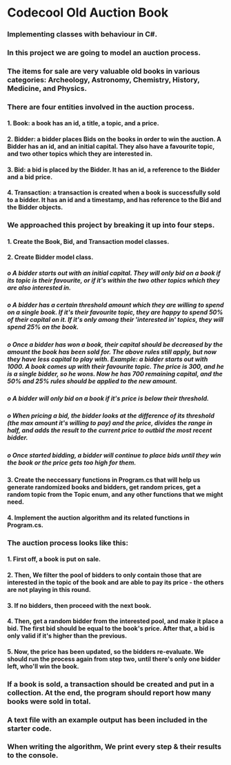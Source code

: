 # Codecool Old Auction Book
### Implementing classes with behaviour in C#. 

### In this project we are going to model an auction process.
### The items for sale are very valuable old books in various categories: Archeology, Astronomy, Chemistry, History, Medicine, and Physics. 

### There are four entities involved in the auction process.
#### 1.	Book: a book has an id, a title, a topic, and a price.
#### 2.	Bidder: a bidder places Bids on the books in order to win the auction. A Bidder has an id, and an initial capital. They also have a favourite topic, and two other topics which they are interested in.
#### 3.	Bid: a bid is placed by the Bidder. It has an id, a reference to the Bidder and a bid price.
#### 4.	Transaction: a transaction is created when a book is successfully sold to a bidder. It has an id and a timestamp, and has reference to the Bid and the Bidder objects.

### We approached this project by breaking it up into four steps.
#### 1.	Create the Book, Bid, and Transaction model classes.
#### 2.	Create Bidder model class.
##### o	A bidder starts out with an initial capital. They will only bid on a book if its topic is their favourite, or if it's within the two other topics which they are also interested in.
##### o	A bidder has a certain threshold amount which they are willing to spend on a single book. If it's their favourite topic, they are happy to spend 50% of their capital on it. If it's only among their 'interested in' topics, they will spend 25% on the book.
##### o	Once a bidder has won a book, their capital should be decreased by the amount the book has been sold for. The above rules still apply, but now they have less capital to play with. Example: a bidder starts out with 1000. A book comes up with their favourite topic. The price is 300, and he is a single bidder, so he wons. Now he has 700 remaining capital, and the 50% and 25% rules should be applied to the new amount.
##### o	A bidder will only bid on a book if it's price is below their threshold.
##### o	When pricing a bid, the bidder looks at the difference of its threshold (the max amount it's willing to pay) and the price, divides the range in half, and adds the result to the current price to outbid the most recent bidder.
##### o	Once started bidding, a bidder will continue to place bids until they win the book or the price gets too high for them.
#### 3.	Create the neccessary functions in Program.cs that will help us generate randomized books and bidders, get random prices, get a random topic from the Topic enum, and any other functions that we might need.
#### 4.	Implement the auction algorithm and its related functions in Program.cs.

### The auction process looks like this: 
#### 1. First off, a book is put on sale.
#### 2.	Then, We filter the pool of bidders to only contain those that are interested in the topic of the book and are able to pay its price - the others are not playing in this round.
#### 3.	If no bidders, then proceed with the next book.
#### 4.	Then, get a random bidder from the interested pool, and make it place a bid. The first bid should be equal to the book's price. After that, a bid is only valid if it's higher than the previous.
#### 5.	Now, the price has been updated, so the bidders re-evaluate. We should run the process again from step two, until there's only one bidder left, who'll win the book.

### If a book is sold, a transaction should be created and put in a collection. At the end, the program should report how many books were sold in total.
### A text file with an example output has been included in the starter code.
### When writing the algorithm, We print every step & their results to the console.